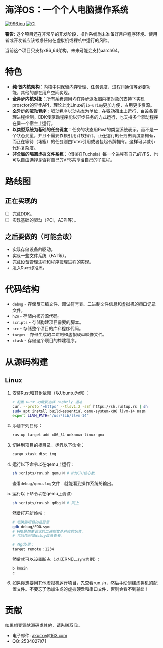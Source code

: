 # 海洋OS：一个个人电脑操作系统

[![996.icu](https://img.shields.io/badge/link-996.icu-red.svg)](https://996.icu)
[![CI](https://github.com/js2xxx/oceanic/actions/workflows/ci.yml/badge.svg)](https://github.com/js2xxx/oceanic/actions/workflows/ci.yml)

**警告:** 这个项目还在非常早的开发阶段，操作系统尚未准备好用户程序环境。使用者或开发者应该考虑任何在虚拟机或裸机中运行的风险。

当前这个项目只支持x86_64架构。未来可能会支持aarch64。

# 特色

- **纯·微内核架构**：内核中只保留内存管理、任务调度、进程间通信等必要功能，其他的都在用户空间实现。
- **全异步内核对象**：所有系统调用均在异步派发器内核对象的支持下实现proactor的异步API，理论上比Linux的`io-uring`更加方便，占用更少资源。
- **全异步的驱动程序**：驱动程序以动态库为单位，在驱动宿主上运行，由设备管理进程控制。DDK使驱动程序能以异步任务的方式运行，也支持多个驱动程序在同一个宿主上运行。
- **以类型系统为基础的任务调度**：任务的状态用Rust的类型系统表示，而不是一个状态变量，并且不需要依赖引用计数指针。正在运行的任务由调度器拥有，而正在等待（堵塞）的任务则由futex引用或者挂起令牌拥有。这样可以减小代码复杂度。
- **非全局的隔离虚拟文件系统**：（借鉴自Fuchsia）每一个进程有自己的VFS，也可以自由选择是否将自己的VFS共享给自己的子进程。

# 路线图

## 正在实现的

- [ ] 完成DDK。
- [ ] 实现基础的驱动（PCI，ACPI等）。

## 之后要做的（可能会改）

- 实现存储设备的驱动。
- 实现一些文件系统（FAT等）。
- 完成设备管理进程和程序管理进程的实现。
- 进入Rust标准库。

# 代码结构

- `debug` - 存储反汇编文件、调试符号表、二进制文件信息和虚拟机的串口记录文件。
- `h2o` - 存储内核的源代码。
- `scripts` - 存储构建项目需要的脚本。
- `src` - 存储整个项目的库和程序代码。
- `target` - 存储生成的二进制和虚拟硬盘映像文件。
- `xtask` - 存储这个项目的构建程序。

# 从源码构建

## Linux

1. 安装Rust和其他依赖（以Ubuntu为例）：
   ```sh
   # 配置 Rust 时需要选择 nightly 通道
   curl --proto '=https' --tlsv1.2 -sSf https://sh.rustup.rs | sh
   sudo apt install build-essential qemu-system-x86 llvm-14 nasm
   export LLVM_PATH="/usr/lib/llvm-14"
   ```

2. 添加下列目标：
   ```sh
   rustup target add x86_64-unknown-linux-gnu
   ```

3. 切换到项目的根目录，运行以下命令：
   ```sh
   cargo xtask dist img
   ```

4. 运行以下命令以在qemu上运行：
   ```sh
   sh scripts/run.sh qemu N # N为CPU核心数
   ```
   查看`debug/qemu.log`文件，就能看到操作系统的输出。

5. 运行以下命令以在qemu上调试:
   ```sh
   sh scripts/run.sh qdbg N # 同上
   ```
   然后打开新终端：
   ```sh
   # 切换到项目的根目录
   gdb debug/FOO.sym
   # FOO是想要调试的二进制文件对应的名称，
   # 可以先浏览debug目录看看。

   # 在gdb里：
   target remote :1234
   ```
   然后就可以设置断点（以KERNEL.sym为例）：
   ```sh
   b kmain
   c
   ```

6. 如果你想要用其他虚拟机运行项目，先查看run.sh，然后手动创建虚拟机的配置文件。不要忘了添加生成的虚拟硬盘和串口文件，否则会看不到输出！

# 贡献

如果想要贡献源码或其他，请先联系我。
* 电子邮件: [akucxy@163.com](mailto:akucxy@163.com)
* QQ: 2534027071
